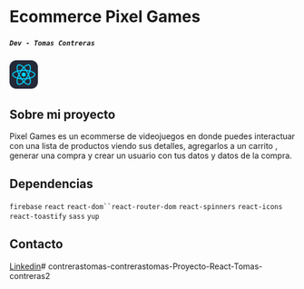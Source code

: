 # Ecommerce Pixel Games

##### `Dev - Tomas Contreras`

<img src="https://raw.githubusercontent.com/tandpfun/skill-icons/65dea6c4eaca7da319e552c09f4cf5a9a8dab2c8/icons/React-Dark.svg" width="50">

## Sobre mi proyecto
Pixel Games es un ecommerse de videojuegos en donde puedes interactuar con una lista de productos viendo sus detalles, agregarlos a un carrito , generar  una compra y crear un usuario con tus datos y datos de la compra.

## Dependencias

`firebase`  `react` `react-dom``react-router-dom`
`react-spinners` 
`react-icons` 
`react-toastify`
`sass`
`yup`

## Contacto

<a href="https://www.linkedin.com/in/tomas-roberto-contreras?lipi=urn%3Ali%3Apage%3Ad_flagship3_profile_view_base_contact_details%3B3pii3VfbSKKUV2RRjwrI2g%3D%3D">Linkedin</a># contrerastomas-contrerastomas-Proyecto-React-Tomas-contreras2
